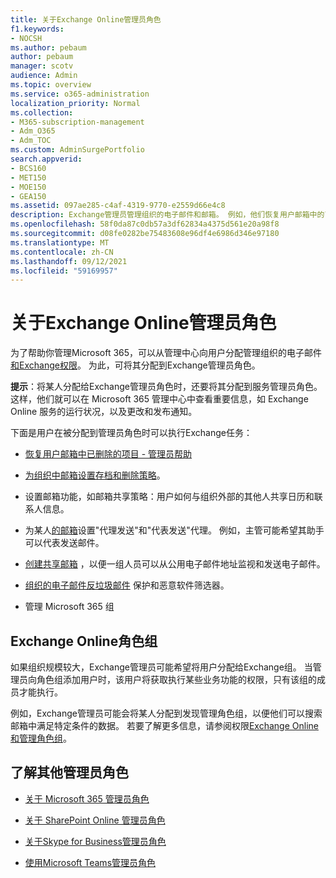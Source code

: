 ```yaml
---
title: 关于Exchange Online管理员角色
f1.keywords:
- NOCSH
ms.author: pebaum
author: pebaum
manager: scotv
audience: Admin
ms.topic: overview
ms.service: o365-administration
localization_priority: Normal
ms.collection:
- M365-subscription-management
- Adm_O365
- Adm_TOC
ms.custom: AdminSurgePortfolio
search.appverid:
- BCS160
- MET150
- MOE150
- GEA150
ms.assetid: 097ae285-c4af-4319-9770-e2559d66e4c8
description: Exchange管理员管理组织的电子邮件和邮箱。 例如，他们恢复用户邮箱中的已删除项目。
ms.openlocfilehash: 58f0da87c0db57a3df62834a4375d561e20a98f8
ms.sourcegitcommit: d08fe0282be75483608e96df4e6986d346e97180
ms.translationtype: MT
ms.contentlocale: zh-CN
ms.lasthandoff: 09/12/2021
ms.locfileid: "59169957"
---
```

# <a name="about-the-exchange-online-admin-role"></a>关于Exchange Online管理员角色

为了帮助你管理Microsoft 365，可以从管理中心向用户分配[](assign-admin-roles.md)管理组织的电子邮件[和Exchange权限](/exchange/exchange-admin-center)。 为此，可将其分配到Exchange管理员角色。
  
 **提示**：将某人分配给Exchange管理员角色时，还要将其分配到服务管理员角色。 这样，他们就可以在 Microsoft 365 管理中心中查看重要信息，如 Exchange Online 服务的运行状况，以及更改和发布通知。

下面是用户在被分配到管理员角色时可以执行Exchange任务：
  
- [恢复用户邮箱中已删除的项目 - 管理员帮助](/Exchange/recipients-in-exchange-online/manage-user-mailboxes/recover-deleted-messages)

- [为组织中邮箱设置存档和删除策略](../../compliance/set-up-an-archive-and-deletion-policy-for-mailboxes.md)。

- 设置邮箱功能，如邮箱共享策略：用户如何与组织外部的其他人共享日历和联系人信息。

- 为某人[的邮箱](give-mailbox-permissions-to-another-user.md#send-email-from-another-users-mailbox)设置"代理发送[](give-mailbox-permissions-to-another-user.md#send-email-on-behalf-of-another-user)"和"代表发送"代理。 例如，主管可能希望其助手可以代表发送邮件。

- [创建共享邮箱](../email/create-a-shared-mailbox.md) ，以便一组人员可以从公用电子邮件地址监视和发送电子邮件。

- [组织的电子邮件反垃圾邮件](../../security/office-365-security/anti-spam-protection.md) 保护和恶意软件筛选器。

- 管理 Microsoft 365 组

## <a name="exchange-online-role-groups"></a>Exchange Online角色组

如果组织规模较大，Exchange管理员可能希望将用户分配给Exchange组。 当管理员向角色组添加用户时，该用户将获取执行某些业务功能的权限，只有该组的成员才能执行。
  
 例如，Exchange管理员可能会将某人分配到发现管理角色组，以便他们可以搜索邮箱中满足特定条件的数据。 若要了解更多信息，请参阅权限[Exchange Online](/exchange/permissions-exo/permissions-exo)[和管理角色组](/exchange/manage-role-groups-exchange-2013-help)。
  
## <a name="learn-about-other-admin-roles"></a>了解其他管理员角色

- [关于 Microsoft 365 管理员角色](about-admin-roles.md)

- [关于 SharePoint Online 管理员角色](/sharepoint/sharepoint-admin-role)

- [关于Skype for Business管理员角色](/skypeforbusiness/skype-for-business-online)

- [使用Microsoft Teams管理员角色](/MicrosoftTeams/using-admin-roles)